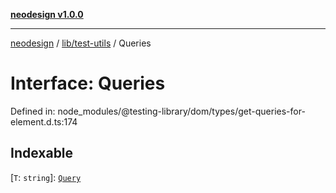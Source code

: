 [**neodesign v1.0.0**](../../../README.md)

***

[neodesign](../../../modules.md) / [lib/test-utils](../README.md) / Queries

# Interface: Queries

Defined in: node\_modules/@testing-library/dom/types/get-queries-for-element.d.ts:174

## Indexable

\[`T`: `string`\]: [`Query`](../type-aliases/Query.md)
